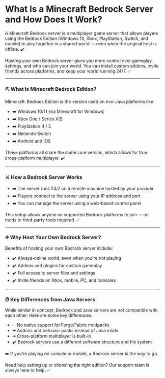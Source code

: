 # What Is a Minecraft Bedrock Server and How Does It Work?

A Minecraft Bedrock server is a multiplayer game server that allows players using the Bedrock Edition (Windows 10, Xbox, PlayStation, Switch, and mobile) to play together in a shared world — even when the original host is offline. ✔️

Hosting your own Bedrock server gives you more control over gameplay, settings, and who can join your world. You can install custom addons, invite friends across platforms, and keep your world running 24/7. ✅

***

### ⛏️ What Is Minecraft Bedrock Edition?

Minecraft: Bedrock Edition is the version used on non-Java platforms like:

* ➡️ Windows 10/11 (via Minecraft for Windows)
* ➡️ Xbox One / Series X|S
* ➡️ PlayStation 4 / 5
* ➡️ Nintendo Switch
* ➡️ Android and iOS

These platforms all share the same core version, which allows for true cross-platform multiplayer. ✔️

***

### ⚔️ How a Bedrock Server Works

* ➡️ The server runs 24/7 on a remote machine hosted by your provider
* ➡️ Players connect to the server using your IP address and port
* ➡️ You can manage the server using a web-based control panel

This setup allows anyone on supported Bedrock platforms to join — no mods or third-party tools required. ✅

***

### ➕ Why Host Your Own Bedrock Server?

Benefits of hosting your own Bedrock server include:

* ✔️ Always-online world, even when you're not playing
* ✔️ Addons and plugins for custom gameplay
* ✔️ Full access to server files and settings
* ✔️ Invite friends on Xbox, mobile, PC, and consoles

***

### ⏰ Key Differences from Java Servers

While similar in concept, Bedrock and Java servers are not compatible with each other. Here are some key differences:

* ➖ No native support for Forge/Fabric modpacks
* ➕ Addons and behavior packs instead of Java mods
* ➕ Cross-platform multiplayer is built-in
* ✔️ Bedrock servers use a different software structure and file system

➡️ If you're playing on console or mobile, a Bedrock server is the way to go.

Need help setting up or choosing the right edition? Our support team is always here to help. ✅
